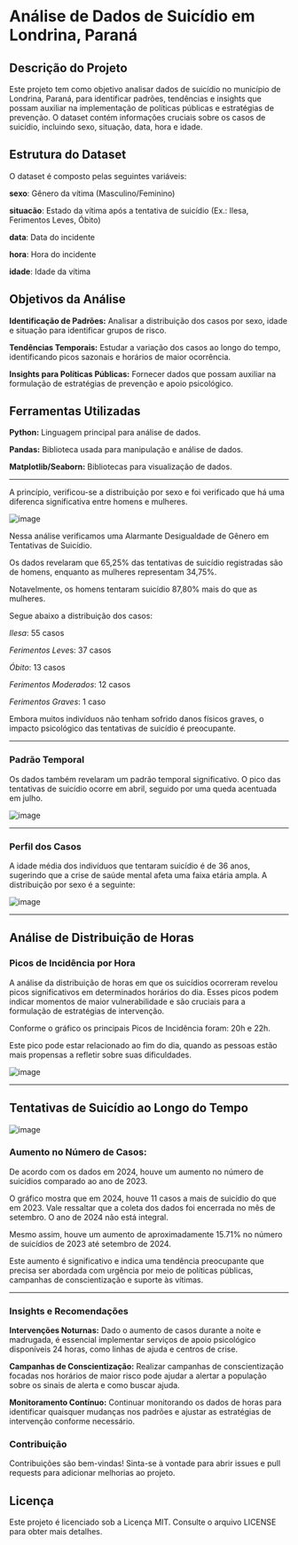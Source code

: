 # Análise de Dados de Suicídio em Londrina, Paraná
## Descrição do Projeto
Este projeto tem como objetivo analisar dados de suicídio no município de Londrina, Paraná, para identificar padrões, tendências e insights que possam auxiliar na implementação de políticas públicas e estratégias de prevenção. O dataset contém informações cruciais sobre os casos de suicídio, incluindo sexo, situação, data, hora e idade.

## Estrutura do Dataset
O dataset é composto pelas seguintes variáveis: 

**sexo**: Gênero da vítima (Masculino/Feminino) 

**situacão**: Estado da vítima após a tentativa de suicídio (Ex.: Ilesa, Ferimentos Leves, Óbito) 

**data**: Data do incidente 

**hora**: Hora do incidente 

**idade**: Idade da vítima  

## Objetivos da Análise
**Identificação de Padrões:** Analisar a distribuição dos casos por sexo, idade e situação para identificar grupos de risco.

**Tendências Temporais:** Estudar a variação dos casos ao longo do tempo, identificando picos sazonais e horários de maior ocorrência.

**Insights para Políticas Públicas:** Fornecer dados que possam auxiliar na formulação de estratégias de prevenção e apoio psicológico.

## Ferramentas Utilizadas
**Python:** Linguagem principal para análise de dados.

**Pandas:** Biblioteca usada para manipulação e análise de dados.

**Matplotlib/Seaborn:** Bibliotecas para visualização de dados.

___

A princípio, verificou-se a distribuição por sexo e foi verificado que há uma diferenca significativa entre homens e mulheres.

![image](https://github.com/user-attachments/assets/16c5f617-c513-416f-bbfe-decd983a22d8)

Nessa análise verificamos uma Alarmante Desigualdade de Gênero em Tentativas de Suicídio.

Os dados revelaram que 65,25% das tentativas de suicídio registradas são de homens, enquanto as mulheres representam 34,75%. 

Notavelmente, os homens tentaram suicídio 87,80% mais do que as mulheres.

Segue abaixo a distribuição dos casos:

*Ilesa*: 55 casos

*Ferimentos Leve*s: 37 casos

*Óbito*: 13 casos

*Ferimentos Moderados*: 12 casos

*Ferimentos Graves*: 1 caso

Embora muitos indivíduos não tenham sofrido danos físicos graves, o impacto psicológico das tentativas de suicídio é preocupante.

___

### Padrão Temporal

Os dados também revelaram um padrão temporal significativo. O pico das tentativas de suicídio ocorre em abril, seguido por uma queda acentuada em julho.

![image](https://github.com/user-attachments/assets/02c6996d-f082-4a8b-8939-2359b82072ef)

___

### Perfil dos Casos

A idade média dos indivíduos que tentaram suicídio é de 36 anos, sugerindo que a crise de saúde mental afeta uma faixa etária ampla. A distribuição por sexo é a seguinte:

![image](https://github.com/user-attachments/assets/22b74421-7b34-4ced-916d-1db83511bdaf)

___

## Análise de Distribuição de Horas
### Picos de Incidência por Hora
A análise da distribuição de horas em que os suicídios ocorreram revelou picos significativos em determinados horários do dia. Esses picos podem indicar momentos de maior vulnerabilidade e são cruciais para a formulação de estratégias de intervenção.

Conforme o gráfico os principais Picos de Incidência foram: 20h e 22h.

Este pico pode estar relacionado ao fim do dia, quando as pessoas estão mais propensas a refletir sobre suas dificuldades.


![image](https://github.com/user-attachments/assets/98c55b03-19f3-4b4f-8b64-af3f5b23f578)

___

## Tentativas de Suicídio ao Longo do Tempo
![image](https://github.com/user-attachments/assets/ec2e87cd-8f61-48d6-ae34-c1361b86aa8f)

### Aumento no Número de Casos:

De acordo com os dados em 2024, houve um aumento no número de suicídios comparado ao ano de 2023.

O gráfico mostra que em 2024, houve 11 casos a mais de suicídio do que em 2023. Vale ressaltar que a coleta dos dados foi encerrada no mês de setembro. O ano de 2024 não está integral.

Mesmo assim, houve um aumento de aproximadamente 15.71% no número de suicídios de 2023 até setembro de 2024. 

Este aumento é significativo e indica uma tendência preocupante que precisa ser abordada com urgência por meio de políticas públicas, campanhas de conscientização e suporte às vítimas.

___

### Insights e Recomendações
**Intervenções Noturnas:** Dado o aumento de casos durante a noite e madrugada, é essencial implementar serviços de apoio psicológico disponíveis 24 horas, como linhas de ajuda e centros de crise.

**Campanhas de Conscientização:** Realizar campanhas de conscientização focadas nos horários de maior risco pode ajudar a alertar a população sobre os sinais de alerta e como buscar ajuda.

**Monitoramento Contínuo:** Continuar monitorando os dados de horas para identificar quaisquer mudanças nos padrões e ajustar as estratégias de intervenção conforme necessário.

### Contribuição
Contribuições são bem-vindas! Sinta-se à vontade para abrir issues e pull requests para adicionar melhorias ao projeto.

## Licença
Este projeto é licenciado sob a Licença MIT. Consulte o arquivo LICENSE para obter mais detalhes.










